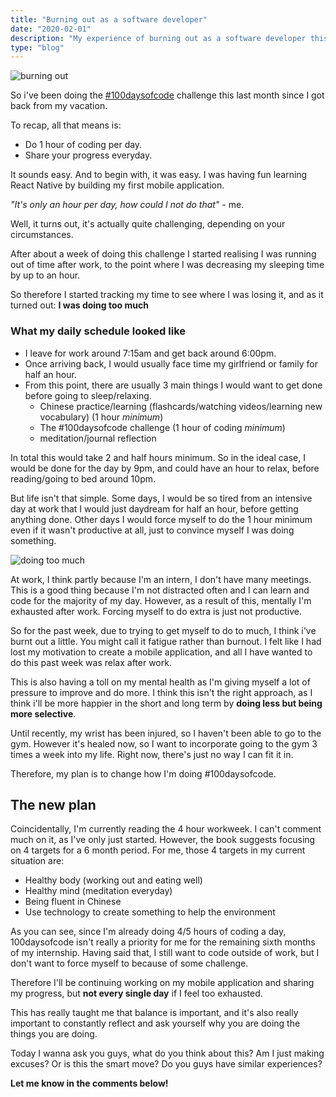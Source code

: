 ```yaml
---
title: "Burning out as a software developer"
date: "2020-02-01"
description: "My experience of burning out as a software developer this past month."
type: "blog"
---
```


![burning out](/Burnout-Dice.png)

So i've been doing the [#100daysofcode](https://penguindevs.xyz/100-days-of-code/) challenge this last month since I got back from my vacation.

To recap, all that means is:

- Do 1 hour of coding per day.
- Share your progress everyday.

It sounds easy. And to begin with, it was easy. I was having fun learning React Native by building my first mobile application.

*"It's only an hour per day, how could I not do that"* - me.

Well, it turns out, it's actually quite challenging, depending on your circumstances.

After about a week of doing this challenge I started realising I was running out of time after work, to the point where I was decreasing my sleeping time by up to an hour.

So therefore I started tracking my time to see where I was losing it, and as it turned out: **I was doing too much**

### What my daily schedule looked like

- I leave for work around 7:15am and get back around 6:00pm.
- Once arriving back, I would usually face time my girlfriend or family for half an hour.
- From this point, there are usually 3 main things I would want to get done before going to sleep/relaxing.
  - Chinese practice/learning (flashcards/watching videos/learning new vocabulary) (1 hour *minimum*)
  - The #100daysofcode challenge (1 hour of coding *minimum*)
  - meditation/journal reflection

In total this would take 2 and half hours minimum. So in the ideal case, I would be done for the day by 9pm, and could have an hour to relax, before reading/going to bed around 10pm.

But life isn't that simple. Some days, I would be so tired from an intensive day at work that I would just daydream for half an hour, before getting anything done. Other days I would force myself to do the 1 hour minimum even if it wasn't productive at all, just to convince myself I was doing something.

![doing too much](/doing-too-much.jpg)

At work, I think partly because I'm an intern, I don't have many meetings. This is a good thing because I'm not distracted often and I can learn and code for the majority of my day. However, as a result of this, mentally I'm exhausted after work. Forcing myself to do extra is just not productive.

So for the past week, due to trying to get myself to do to much, I think i've burnt out a little. You might call it fatigue rather than burnout. I felt like I had lost my motivation to create a mobile application, and all I have wanted to do this past week was relax after work.

This is also having a toll on my mental health as I'm giving myself a lot of pressure to improve and do more. I think this isn't the right approach, as I think i'll be more happier in the short and long term by **doing less but being more selective**.

Until recently, my wrist has been injured, so I haven't been able to go to the gym. However it's healed now, so I want to incorporate going to the gym 3 times a week into my life. Right now, there's just no way I can fit it in.

Therefore, my plan is to change how I'm doing #100daysofcode.

## The new plan

Coincidentally, I'm currently reading the 4 hour workweek. I can't comment much on it, as I've only just started. However, the book suggests focusing on 4 targets for a 6 month period. For me, those 4 targets in my current situation are:

- Healthy body (working out and eating well)
- Healthy mind (meditation everyday)
- Being fluent in Chinese
- Use technology to create something to help the environment

As you can see, since I'm already doing 4/5 hours of coding a day, 100daysofcode isn't really a priority for me for the remaining sixth months of my internship. Having said that, I still want to code outside of work, but I don't want to force myself to because of some challenge.

Therefore I'll be continuing working on my mobile application and sharing my progress, but **not every single day** if I feel too exhausted.

This has really taught me that balance is important, and it's also really important to constantly reflect and ask yourself why you are doing the things you are doing.

Today I wanna ask you guys, what do you think about this? Am I just making excuses? Or is this the smart move? Do you guys have similar experiences?

**Let me know in the comments below!**
